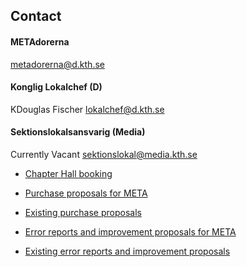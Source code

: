 ## Contact

#### METAdorerna
[metadorerna@d.kth.se](mailto:metadorerna@d.kth.se)
#### Konglig Lokalchef (D)
KDouglas Fischer
[lokalchef@d.kth.se](mailto:lokalchef@d.kth.se)

#### Sektionslokalsansvarig (Media)
Currently Vacant
[sektionslokal@media.kth.se](mailto:sektionslokal@media.kth.se)

* [Chapter Hall booking](en/chapter/lokalbokning)

* [Purchase proposals for META](https://goo.gl/forms/xc7Ndq0wogKmR0rd2)

* [Existing purchase proposals](https://docs.google.com/spreadsheets/d/1uJ8N7e_wQN9sqz1k2pKb1dXqNZbtgllChEv-B0EBm9M)

* [Error reports and improvement proposals for META](https://goo.gl/forms/ndd7AOIy99NzDpe33)

* [Existing error reports and improvement proposals](https://docs.google.com/spreadsheets/d/15N6Yd58SfEJtvzMhjRGfj47bYbrmjl8cX5hkvFeZ9EA)

